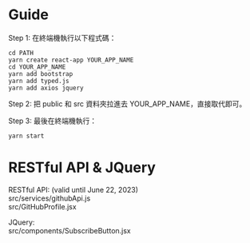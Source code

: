 # Guide

Step 1: 在終端機執行以下程式碼：

```
cd PATH
yarn create react-app YOUR_APP_NAME
cd YOUR_APP_NAME
yarn add bootstrap
yarn add typed.js
yarn add axios jquery
```

Step 2: 把 public 和 src 資料夾拉進去 YOUR_APP_NAME，直接取代即可。<br>

Step 3: 最後在終端機執行：

```
yarn start
```

# RESTful API & JQuery 

RESTful API: (valid until June 22, 2023)<br>
src/services/githubApi.js<br>
src/GitHubProfile.jsx<br>

JQuery:<br>
src/components/SubscribeButton.jsx<br>

